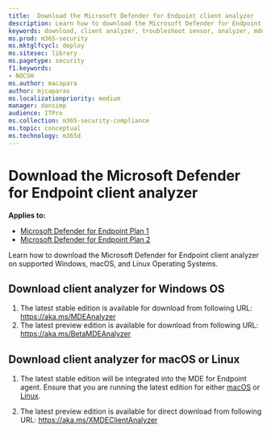 ```yaml
---
title:  Download the Microsoft Defender for Endpoint client analyzer
description: Learn how to download the Microsoft Defender for Endpoint Client Analyzer on Windows, macOS, or Linux.
keywords: download, client analyzer, troubleshoot sensor, analyzer, mdeanalyzer
ms.prod: m365-security
ms.mktglfcycl: deploy
ms.sitesec: library
ms.pagetype: security
f1.keywords:
- NOCSH
ms.author: macapara
author: mjcaparas
ms.localizationpriority: medium
manager: dansimp
audience: ITPro
ms.collection: m365-security-compliance
ms.topic: conceptual
ms.technology: m365d
---
```


# Download the Microsoft Defender for Endpoint client analyzer

**Applies to:**
- [Microsoft Defender for Endpoint Plan 1](https://go.microsoft.com/fwlink/p/?linkid=2154037)
- [Microsoft Defender for Endpoint Plan 2](https://go.microsoft.com/fwlink/p/?linkid=2154037)

Learn how to download the Microsoft Defender for Endpoint client analyzer on supported Windows, macOS, and Linux Operating Systems.

## Download client analyzer for Windows OS

1. The latest stable edition is available for download from following URL: <https://aka.ms/MDEAnalyzer>
2. The latest preview edition is available for download from following URL: <https://aka.ms/BetaMDEAnalyzer>

## Download client analyzer for macOS or Linux

1. The latest stable edition will be integrated into the MDE for Endpoint agent. Ensure that you are running the latest edition for either [macOS](mac-whatsnew.md) or [Linux](linux-whatsnew.md).

2. The latest preview edition is available for direct download from following URL: <https://aka.ms/XMDEClientAnalyzer>
